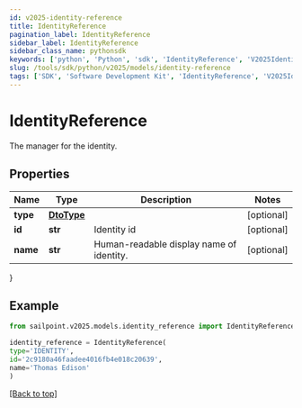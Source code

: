 ```yaml
---
id: v2025-identity-reference
title: IdentityReference
pagination_label: IdentityReference
sidebar_label: IdentityReference
sidebar_class_name: pythonsdk
keywords: ['python', 'Python', 'sdk', 'IdentityReference', 'V2025IdentityReference'] 
slug: /tools/sdk/python/v2025/models/identity-reference
tags: ['SDK', 'Software Development Kit', 'IdentityReference', 'V2025IdentityReference']
---
```


# IdentityReference

The manager for the identity.

## Properties

Name | Type | Description | Notes
------------ | ------------- | ------------- | -------------
**type** | [**DtoType**](dto-type) |  | [optional] 
**id** | **str** | Identity id | [optional] 
**name** | **str** | Human-readable display name of identity. | [optional] 
}

## Example

```python
from sailpoint.v2025.models.identity_reference import IdentityReference

identity_reference = IdentityReference(
type='IDENTITY',
id='2c9180a46faadee4016fb4e018c20639',
name='Thomas Edison'
)

```
[[Back to top]](#) 

